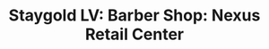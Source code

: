---
title: "Staygold LV: Barber Shop: Nexus Retail Center"
url: /las-vegas/staygold-lv-barber-shop-nexus-retail-center/
shop: hairdresser
---